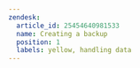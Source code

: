 ```yaml
---
zendesk:
  article_id: 25454640981533
  name: Creating a backup
  position: 1
  labels: yellow, handling data
---
```




